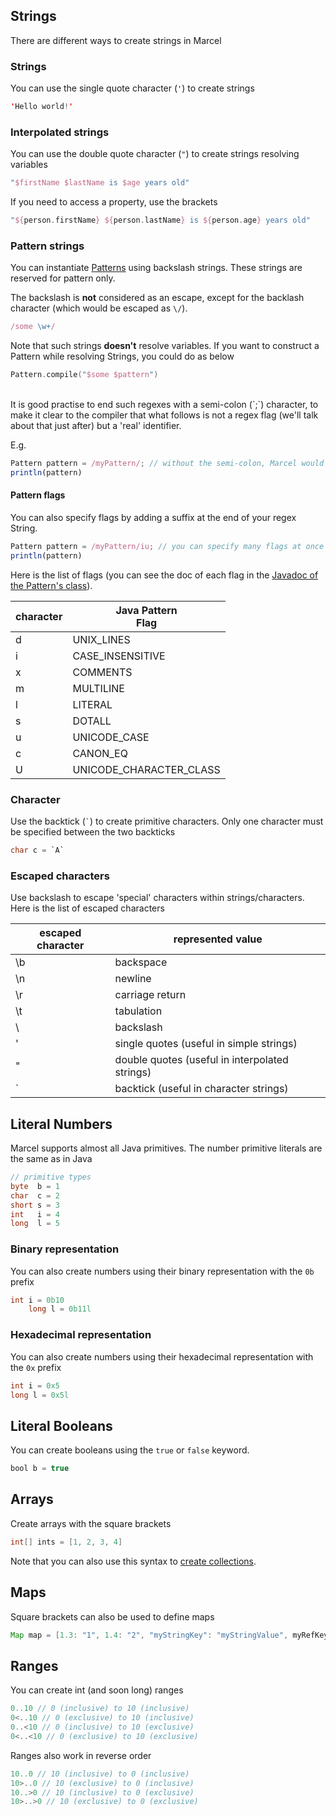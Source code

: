 ## Strings

There are different ways to create strings in Marcel

### Strings
You can use the single quote character (`'`) to create strings
```kotlin
'Hello world!'
```


### Interpolated strings

You can use the double quote character (`"`) to create strings resolving variables

```kotlin
"$firstName $lastName is $age years old"
```

If you need to access a property, use the brackets


```kotlin
"${person.firstName} ${person.lastName} is ${person.age} years old"
```


### Pattern strings

You can instantiate [Patterns](https://docs.oracle.com/javase/8/docs/api/java/util/regex/Pattern.html) using backslash strings. 
These strings are reserved for pattern only.


The backslash is **not** considered as an escape, except for the backlash character
(which would be escaped as `\/`).

```javascript
/some \w+/
```

Note that such strings **doesn't** resolve variables. If you want to construct a Pattern while resolving Strings, you could
 do as below

```kotlin
Pattern.compile("$some $pattern")
```

<br/>
It is good practise to end such regexes with a semi-colon (`;`) character, to make it clear to the compiler that what follows
is not a regex flag (we'll talk about that just after) but a 'real' identifier.

E.g.

```javascript
Pattern pattern = /myPattern/; // without the semi-colon, Marcel would think that 'println' characters are regex flags
println(pattern)
```


#### Pattern flags

You can also specify flags by adding a suffix at the end of your regex String.


```javascript
Pattern pattern = /myPattern/iu; // you can specify many flags at once
println(pattern)
```

Here is the list of flags (you can see the doc of each flag in the [Javadoc of the Pattern's class](https://docs.oracle.com/javase/8/docs/api/java/util/regex/Pattern.html#UNIX_LINES)).


| character | Java Pattern <br/>Flag  |
|-----------|-------------------------|
| d         | UNIX_LINES              |
| i         | CASE_INSENSITIVE        |
| x         | COMMENTS                |
| m         | MULTILINE               |
| l         | LITERAL                 |
| s         | DOTALL                  |
| u         | UNICODE_CASE            |
| c         | CANON_EQ                |
| U         | UNICODE_CHARACTER_CLASS |


### Character
Use the backtick (<code>`</code>) to create primitive characters.
Only one character must be specified between the two backticks


```java
char c = `A`
```


### Escaped characters
Use backslash to escape 'special' characters within strings/characters. Here is the list of escaped characters

| escaped character | represented value                               | 
|-------------------|-------------------------------------------------|
| \b                | backspace	                                      | 
| \n                | newline	                                        | 
| \r                | carriage return	                                | 
| \t                | tabulation	                                     | 
| \\                | backslash	                                      | 
| \'                | single quotes (useful in simple strings)	       | 
| \"                | double quotes (useful in interpolated strings)	 | 
| \`                | backtick (useful in character strings)	         | 


## Literal Numbers

Marcel supports almost all Java primitives. The number primitive literals are the same as in Java

```java
// primitive types
byte  b = 1
char  c = 2
short s = 3
int   i = 4
long  l = 5
```

### Binary representation

You can also create numbers using their binary representation with the `0b` prefix

```java
int i = 0b10
    long l = 0b11l
```


### Hexadecimal representation

You can also create numbers using their hexadecimal representation with the `0x` prefix

```java
int i = 0x5
long l = 0x5l
```

## Literal Booleans

You can create booleans using the `true` or `false` keyword.

```java
bool b = true
```

## Arrays


Create arrays with the square brackets

```groovy
int[] ints = [1, 2, 3, 4]
```

Note that you can also use this syntax to [create collections](../types.md#collections-of-primitives).

## Maps

Square brackets can also be used to define maps

````groovy
Map map = [1.3: "1", 1.4: "2", "myStringKey": "myStringValue", myRefKey: myRefValue]
````

## Ranges

You can create int (and soon long) ranges

```groovy
0..10 // 0 (inclusive) to 10 (inclusive)
0<..10 // 0 (exclusive) to 10 (inclusive)
0..<10 // 0 (inclusive) to 10 (exclusive)
0<..<10 // 0 (exclusive) to 10 (exclusive)
```

Ranges also work in reverse order

```groovy
10..0 // 10 (inclusive) to 0 (inclusive)
10>..0 // 10 (exclusive) to 0 (inclusive)
10..>0 // 10 (inclusive) to 0 (exclusive)
10>..>0 // 10 (exclusive) to 0 (exclusive)
```
